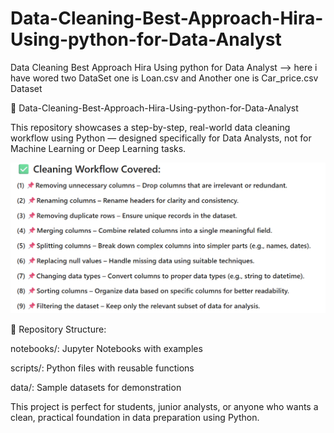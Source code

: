 # Data-Cleaning-Best-Approach-Hira-Using-python-for-Data-Analyst
Data Cleaning Best Approach Hira Using python for Data Analyst --> here i have wored two DataSet one is Loan.csv and Another one is Car_price.csv Dataset 

🧹 Data-Cleaning-Best-Approach-Hira-Using-python-for-Data-Analyst

This repository showcases a step-by-step, real-world data cleaning workflow using Python — designed specifically for Data Analysts, not for Machine Learning or Deep Learning tasks.

![image alt](https://github.com/irfanulkabirhira/Data-Cleaning-Best-Approach-Hira-Using-python-for-Data-Analyst/blob/b1a784d0953e78d93752ea6cda67e67cadcef38c/Data%20Cleaning%20Steps.png)

   📁 Repository Structure:

   notebooks/: Jupyter Notebooks with examples

   scripts/: Python files with reusable functions

   data/: Sample datasets for demonstration

This project is perfect for students, junior analysts, or anyone who wants a clean, practical foundation in data preparation using Python.
